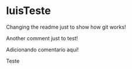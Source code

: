 luisTeste
=========

Changing the readme just to show how git works!

Another comment just to test!

Adicionando comentario aqui! 

Teste
